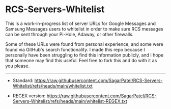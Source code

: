 # RCS-Servers-Whitelist
 This is a work-in-progress list of server URLs for Google Messages and Samsung Messages users to whitelist in order to make sure RCS messages can be sent through your Pi-Hole, Adaway, or other firewalls.

Some of these URLs were found from personal experience, and some were found via GitHub's search functionality. I made this repo because I personally have been struggling to find this information publicly, and I hope that someone may find this useful. Feel free to fork this and do with it as you please.

--- 

- Standard: https://raw.githubusercontent.com/SagarPateI/RCS-Servers-Whitelist/refs/heads/main/whitelist.txt

- REGEX version: https://raw.githubusercontent.com/SagarPateI/RCS-Servers-Whitelist/refs/heads/main/whitelist-REGEX.txt
